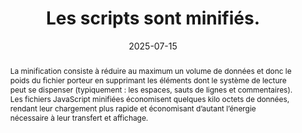 ---
title: Les scripts sont minifiés.
abstract: "La minification consiste à réduire au maximum un volume de données et donc le poids du fichier porteur en supprimant les éléments dont le système de lecture peut se dispenser (typiquement&nbsp;: les espaces, sauts de lignes et commentaires). Les fichiers JavaScript minifiées économisent quelques kilo octets de données, rendant leur chargement plus rapide et économisant d’autant l’énergie nécessaire à leur transfert et affichage."
categories: 
    - "performances et rétrocompatibilité"
agrege: O4223-E068
opquast: '4 223'
indiceebook: '68'
description: "Règle n°68"
before: "67"
weight: "068"
after: "69"
actif: '1'
layout: rules
date: 2025-07-15
tags: 
    - "Écoconception"
objectif: 
    - "Minimiser la quantité de données à télécharger"
    - "Améliorer les performances"
    - "Diminuer l'impact énergétique lié à la consultation du livre numérique"
Meo: 
    - "Supprimer les espaces non nécessaires, les sauts de ligne et les commentaires dans les fichiers JavaScript en recourant à des outils dédiés"
Controle: 
    - "Vérifier manuellement au sein de tous les fichiers JavaScript qu'aucun retour ligne, commentaire, indentation ou saut de ligne n'est présent."
    - "Ou identifier la liste des fichiers JavaScript non minifiés à l'aide d'outils de développement (navigateurs, outils en ligne, etc.)"
epubcheck: 
ace: 
humancheck: true
ReadiumGoToolkit: 
Source: 
    - "Opquast"
Referentiel: 
    - "[Web Sustainability Guidelines (WSG)](https://w3c.github.io/sustyweb/#minify-your-html-css-and-javascript)"
    - "[Référentiel général de l’écoconception des services numériques](https://www.arcep.fr/uploads/tx_gspublication/consultation-referentiel-ecoconception-services-numeriques_091023.pdf) (6.5 Le service numérique a-t-il mis en place des techniques de compression sur la totalité des ressources transférées dont il a le contrôle&nbsp;?)"
steps: 
    - "Production numérique"
    - ""
---